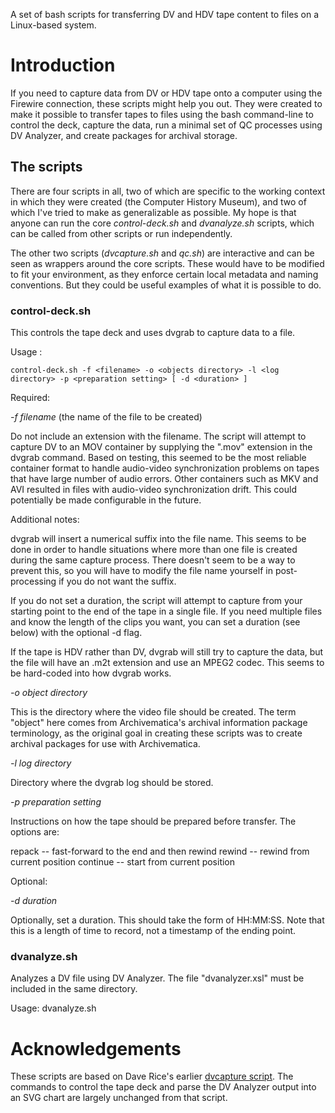 A set of bash scripts for transferring DV and HDV tape content to files on a Linux-based system.

# Introduction

If you need to capture data from DV or HDV tape onto a computer using the Firewire connection, these scripts might help you out. They were created to make it possible to transfer tapes to files using the bash command-line to control the deck, capture the data, run a minimal set of QC processes using DV Analyzer, and create packages for archival storage.

## The scripts

There are four scripts in all, two of which are specific to the working context in which they were created (the Computer History Museum), and two of which I've tried to make as generalizable as possible. My hope is that anyone can run the core *control-deck.sh* and *dvanalyze.sh* scripts, which can be called from other scripts or run independently. 

The other two scripts (*dvcapture.sh* and *qc.sh*) are interactive and can be seen as wrappers around the core scripts. These would have to be modified to fit your environment, as they enforce certain local metadata and naming conventions. But they could be useful examples of what it is possible to do.

### control-deck.sh
This controls the tape deck and uses dvgrab to capture data to a file. 

Usage : 

```
control-deck.sh -f <filename> -o <objects directory> -l <log directory> -p <preparation setting> [ -d <duration> ]
```

Required:

*-f filename* (the name of the file to be created)

Do not include an extension with the filename. The script will attempt to capture DV to an MOV container by supplying the ".mov" extension in the dvgrab command. Based on testing, this seemed to be the most reliable container format to handle audio-video synchronization problems on tapes that have large number of audio errors. Other containers such as MKV and AVI resulted in files with audio-video synchronization drift. This could potentially be made configurable in the future.

Additional notes:

dvgrab will insert a numerical suffix into the file name. This seems to be done in order to handle situations where more than one file is created during the same capture process. There doesn't seem to be a way to prevent this, so you will have to modify the file name yourself in post-processing if you do not want the suffix.

If you do not set a duration, the script will attempt to capture from your starting point to the end of the tape in a single file. If you need multiple files and know the length of the clips you want, you can set a duration (see below) with the optional -d flag.

If the tape is HDV rather than DV, dvgrab will still try to capture the data, but the file will have an .m2t extension and use an MPEG2 codec. This seems to be hard-coded into how dvgrab works.

*-o object directory*

This is the directory where the video file should be created. The term "object" here comes from Archivematica's archival information package terminology, as the original goal in creating these scripts was to create archival packages for use with Archivematica.

*-l log directory*

Directory where the dvgrab log should be stored. 

*-p preparation setting*

Instructions on how the tape should be prepared before transfer. The options are:

repack -- fast-forward to the end and then rewind
rewind -- rewind from current position
continue -- start from current position

Optional:

*-d duration*

Optionally, set a duration. This should take the form of HH:MM:SS. Note that this is a length of time to record, not a timestamp of the ending point.

### dvanalyze.sh

Analyzes a DV file using DV Analyzer. The file "dvanalyzer.xsl" must be included in the same directory.

Usage: dvanalyze.sh






# Acknowledgements

These scripts are based on Dave Rice's earlier [dvcapture script](https://github.com/dericed/dvcapture "dericed's dvcapture github repository"). The commands to control the tape deck and parse the DV Analyzer output into an SVG chart are largely unchanged from that script.
